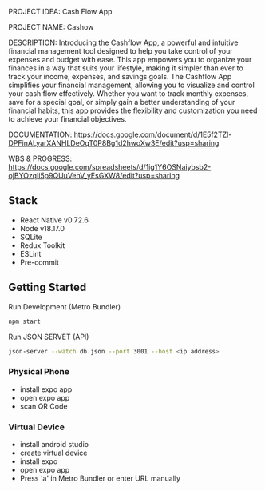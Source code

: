 PROJECT IDEA: Cash Flow App

PROJECT NAME: Cashow

DESCRIPTION: Introducing the Cashflow App, a powerful and intuitive financial management tool designed to help you take control of your expenses and budget with ease. This app empowers you to organize your finances in a way that suits your lifestyle, making it simpler than ever to track your income, expenses, and savings goals. The Cashflow App simplifies your financial management, allowing you to visualize and control your cash flow effectively. Whether you want to track monthly expenses, save for a special goal, or simply gain a better understanding of your financial habits, this app provides the flexibility and customization you need to achieve your financial objectives.

DOCUMENTATION: https://docs.google.com/document/d/1E5f2TZl-DPFinALyarXANHLDeOqT0P8Bg1d2hwoXw3E/edit?usp=sharing

WBS & PROGRESS: https://docs.google.com/spreadsheets/d/1ig1Y6OSNaiybsb2-ojBYOzqIi5p9QUuVehV_yEsGXW8/edit?usp=sharing

## Stack

- React Native v0.72.6
- Node v18.17.0
- SQLite
- Redux Toolkit
- ESLint
- Pre-commit

## Getting Started

Run Development (Metro Bundler)

```bash
npm start
```

Run JSON SERVET (API)

```bash
json-server --watch db.json --port 3001 --host <ip address>
```

### Physical Phone

- install expo app
- open expo app
- scan QR Code

### Virtual Device

- install android studio
- create virtual device
- install expo
- open expo app
- Press 'a' in Metro Bundler or enter URL manually

